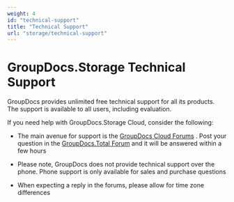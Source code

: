 ```yaml
---
weight: 4
id: "technical-support"
title: "Technical Support"
url: "storage/technical-support"
---
```







# GroupDocs.Storage Technical Support #

GroupDocs provides unlimited free technical support for all its products. The support is available to all users, including evaluation.

If you need help with GroupDocs.Storage Cloud, consider the following:

* The main avenue for support is the [GroupDocs Cloud Forums](https://forum.groupdocs.cloud/) . Post your question in the [GroupDocs.Total Forum](https://forum.groupdocs.cloud/c/total) and it will be answered within a few hours

* Please note, GroupDocs does not provide technical support over the phone. Phone support is only available for sales and purchase questions

* When expecting a reply in the forums, please allow for time zone differences